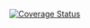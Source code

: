 [![Coverage Status](https://coveralls.io/repos/github/Adampsar/c4cs-f17-rpn/badge.svg?branch=master)](https://coveralls.io/github/Adampsar/c4cs-f17-rpn?branch=master)